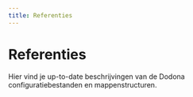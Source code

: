 ```yaml
---
title: Referenties
---
```

# Referenties

Hier vind je up-to-date beschrijvingen van de Dodona configuratiebestanden en mappenstructuren.
